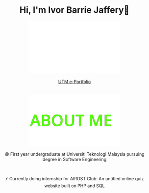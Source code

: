 <div id="header" align="center">
  <h1>Hi, I'm Ivor Barrie Jaffery👋</h1>
  <img src="https://github.com/dotrovi/dotrovi/blob/main/WelcomeToMyProfile.gif" width="300">
  <br><br>
  <a href="https://github.com/dotrovi/UTM-e-Portfolio">UTM e-Portfolio</a>
</div>
<br><br>
<div align="center">
  <img src="https://github.com/dotrovi/dotrovi/blob/main/AboutMe.gif" width="300">
  <p>😄 First year undergraduate at Universiti Teknologi Malaysia pursuing degree in Software Engineering</p>
  <br>
  <p>⚡ Currently doing internship for AIROST Club: An untitled online quiz website built on PHP and SQL</p>
</div>



<!--
**dotrovi/dotrovi** is a ✨ _special_ ✨ repository because its `README.md` (this file) appears on your GitHub profile.

Here are some ideas to get you started:

- 🔭 I’m currently working on ...
- 🌱 I’m currently learning ...
- 👯 I’m looking to collaborate on ...
- 🤔 I’m looking for help with ...
- 💬 Ask me about ...
- 📫 How to reach me: ...
- 😄 Pronouns: ...
- ⚡ Fun fact: ...
-->


